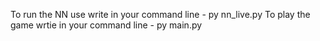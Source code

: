 To run the NN use write in your command line - py nn_live.py
To play the game wrtie in your command line - py  main.py
